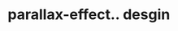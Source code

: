 # parallax-effect.. desgin                                                                                                                         
